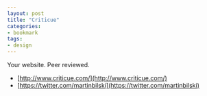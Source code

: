 ```yaml
---
layout: post
title: "Criticue"
categories:
- bookmark
tags:
- design
---
```

Your website. Peer reviewed.
* [http://www.criticue.com/](http://www.criticue.com/)
* [https://twitter.com/martinbilski](https://twitter.com/martinbilski)